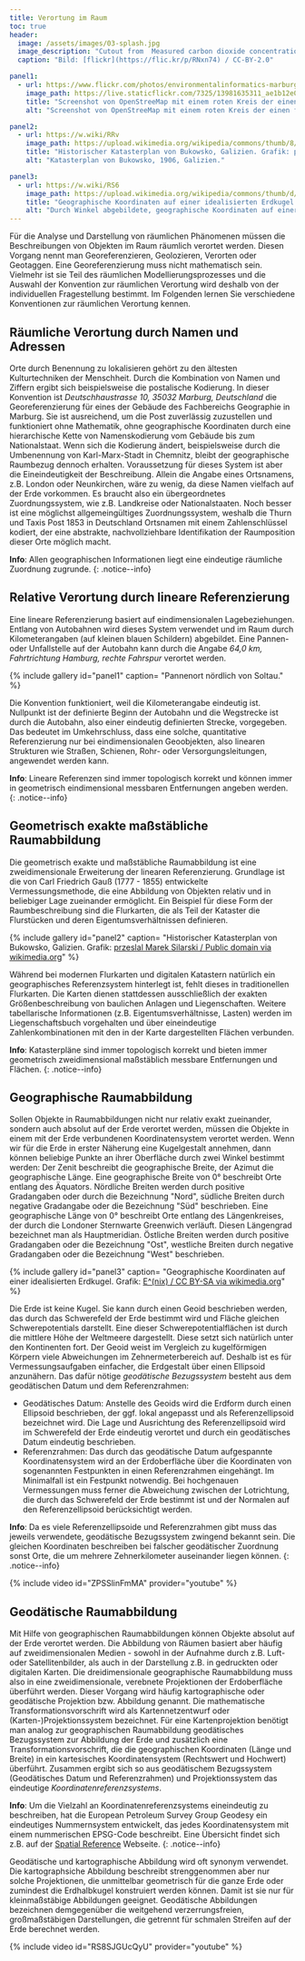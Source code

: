 ```yaml
---
title: Verortung im Raum
toc: true
header:
  image: /assets/images/03-splash.jpg
  image_description: "Cutout from  Measured carbon dioxide concentrations in Vancouver"
  caption: "Bild: [flickr](https://flic.kr/p/RNxn74) / CC-BY-2.0"

panel1:  
  - url: https://www.flickr.com/photos/environmentalinformatics-marburg/13981635311
    image_path: https://live.staticflickr.com/7325/13981635311_ae1b12e0cf_b.jpg
    title: "Screenshot von OpenStreeMap mit einem roten Kreis der einen fiktiven Pannenort auf einer Autobahn identifziert."
    alt: "Screenshot von OpenStreeMap mit einem roten Kreis der einen fiktiven Pannenort auf einer Autobahn identifziert."

panel2:  
  - url: https://w.wiki/RRv
    image_path: https://upload.wikimedia.org/wikipedia/commons/thumb/8/84/Bukowsko_-_mapa_katastralna_%281906%29.jpg/1280px-Bukowsko_-_mapa_katastralna_%281906%29.jpg
    title: "Historischer Katasterplan von Bukowsko, Galizien. Grafik: przeslal Marek Silarski / Public domain via wikimedia.org"
    alt: "Katasterplan von Bukowsko, 1906, Galizien."

panel3:  
  - url: https://w.wiki/RS6
    image_path: https://upload.wikimedia.org/wikipedia/commons/thumb/d/d9/Geographic_coordinates_sphere.svg/487px-Geographic_coordinates_sphere.svg.png
    title: "Geographische Koordinaten auf einer idealisierten Erdkugel. Grafik: E^(nix) / CC BY-SA via wikimedia.org"
    alt: "Durch Winkel abgebildete, geographische Koordinaten auf einer Kugel."
---
```


Für die Analyse und Darstellung von räumlichen Phänomenen müssen die Beschreibungen von Objekten im Raum räumlich verortet werden. Diesen Vorgang nennt man Georeferenzieren, Geolozieren, Verorten oder Geotaggen. Eine Georeferenzierung muss nicht mathematisch sein. Vielmehr ist sie Teil des räumlichen Modellierungsprozesses und die Auswahl der Konvention zur räumlichen Verortung wird deshalb von der individuellen Fragestellung bestimmt. Im Folgenden lernen Sie verschiedene Konventionen zur räumlichen Verortung kennen.


## Räumliche Verortung durch Namen und Adressen

Orte durch Benennung zu lokalisieren gehört zu den ältesten Kulturtechniken der Menschheit. Durch die Kombination von Namen und Ziffern ergibt sich beispielsweise die postalische Kodierung. In dieser Konvention ist *Deutschhaustrasse 10, 35032 Marburg, Deutschland* die Georeferenzierung für eines der Gebäude des Fachbereichs Geographie in Marburg. Sie ist ausreichend, um die Post zuverlässig zuzustellen und funktioniert ohne Mathematik, ohne geographische Koordinaten durch eine hierarchische Kette von Namenskodierung vom Gebäude bis zum Nationalstaat. Wenn sich die Kodierung ändert, beispielsweise durch die Umbenennung von Karl-Marx-Stadt in Chemnitz, bleibt der geographische Raumbezug dennoch erhalten. Voraussetzung für dieses System ist aber die Eineindeutigkeit der Beschreibung. Allein die Angabe eines Ortsnamens, z.B. London oder Neunkirchen, wäre zu wenig, da diese Namen vielfach auf der Erde vorkommen. Es braucht also ein übergeordnetes Zuordnungssystem, wie z.B. Landkreise oder Nationalstaaten. Noch besser ist eine möglichst allgemeingültiges Zuordnungssystem, weshalb die Thurn und Taxis Post 1853 in Deutschland Ortsnamen mit einem Zahlenschlüssel kodiert, der eine abstrakte, nachvollziehbare Identifikation der Raumposition dieser Orte möglich macht.

**Info**: Allen geographischen Informationen liegt eine eindeutige räumliche Zuordnung zugrunde.
{: .notice--info}


## Relative Verortung durch lineare Referenzierung

Eine lineare Referenzierung basiert auf eindimensionalen Lagebeziehungen. Entlang von Autobahnen wird dieses System verwendet und im Raum durch Kilometerangaben (auf kleinen blauen Schildern) abgebildet. Eine Pannen- oder Unfallstelle auf der Autobahn kann durch die Angabe *64,0 km, Fahrtrichtung Hamburg, rechte Fahrspur* verortet werden.

{% include gallery id="panel1"  caption= "Pannenort nördlich von Soltau." %}

Die Konvention funktioniert, weil die Kilometerangabe eindeutig ist. Nullpunkt ist der definierte Beginn der Autobahn und die Wegstrecke ist durch die Autobahn, also einer eindeutig definierten Strecke, vorgegeben. Das bedeutet im Umkehrschluss, dass eine solche, quantitative Referenzierung nur bei eindimensionalen Geoobjekten, also linearen Strukturen wie Straßen, Schienen, Rohr- oder Versorgungsleitungen, angewendet werden kann.

**Info**: Lineare Referenzen sind immer topologisch korrekt und können immer in geometrisch eindimensional messbaren Entfernungen angeben werden.
{: .notice--info}


## Geometrisch exakte maßstäbliche Raumabbildung

Die geometrisch exakte und maßstäbliche Raumabbildung ist eine zweidimensionale Erweiterung der linearen Referenzierung. Grundlage ist die von Carl Friedrich Gauß (1777 - 1855) entwickelte Vermessungsmethode, die eine Abbildung von Objekten relativ und in beliebiger Lage zueinander ermöglicht. Ein Beispiel für diese Form der Raumbeschreibung sind die Flurkarten, die als Teil der Kataster die Flurstücken und deren Eigentumsverhältnissen definieren.

{% include gallery id="panel2"  caption= "Historischer Katasterplan von Bukowsko, Galizien. Grafik: [przeslal Marek Silarski / Public domain via wikimedia.org](https://w.wiki/RRv)" %}

Während bei modernen Flurkarten und digitalen Katastern natürlich ein geographisches Referenzsystem hinterlegt ist, fehlt dieses in traditionellen Flurkarten. Die Karten dienen stattdessen ausschließlich der exakten Größenbeschreibung von baulichen Anlagen und Liegenschaften. Weitere tabellarische Informationen (z.B. Eigentumsverhältnisse, Lasten) werden im Liegenschaftsbuch vorgehalten und über eineindeutige Zahlenkombinationen mit den in der Karte dargestellten Flächen verbunden.

**Info**: Katasterpläne sind immer topologisch korrekt und bieten immer geometrisch zweidimensional maßstäblich messbare Entfernungen und Flächen.
{: .notice--info}


## Geographische Raumabbildung

Sollen Objekte in Raumabbildungen nicht nur relativ exakt zueinander, sondern auch absolut auf der Erde verortet werden, müssen die Objekte in einem mit der Erde verbundenen Koordinatensystem verortet werden. Wenn wir für die Erde in erster Näherung eine Kugelgestalt annehmen, dann können beliebige Punkte an ihrer Oberfläche durch zwei Winkel bestimmt werden: Der Zenit beschreibt die geographische Breite, der Azimut die geographische Länge. Eine geographische Breite von 0° beschreibt Orte entlang des Äquators. Nördliche Breiten werden durch positive Gradangaben oder durch die Bezeichnung "Nord", südliche Breiten durch negative Gradangabe oder die Bezeichnung "Süd" beschrieben. Eine geographische Länge von 0° beschreibt Orte entlang des Längenkreises, der durch die Londoner Sternwarte Greenwich verläuft. Diesen Längengrad bezeichnet man als Hauptmeridian. Östliche Breiten werden durch positive Gradangaben oder die Bezeichnung "Ost", westliche Breiten durch negative Gradangaben oder die Bezeichnung "West" beschrieben.

{% include gallery id="panel3"  caption= "Geographische Koordinaten auf einer idealisierten Erdkugel. Grafik: [E^(nix) / CC BY-SA via wikimedia.org](https://w.wiki/RS6)" %}

Die Erde ist keine Kugel. Sie kann durch einen Geoid beschrieben werden, das durch das Schwerefeld der Erde bestimmt wird und Fläche gleichen Schwerepotentials darstellt. Eine dieser Schwerepotentialflächen ist durch die mittlere Höhe der Weltmeere dargestellt. Diese setzt sich natürlich unter den Kontinenten fort. Der Geoid weist im Vergleich zu kugelförmigen Körpern viele Abweichungen im Zehnermeterbereich auf. Deshalb ist es für Vermessungsaufgaben einfacher, die Erdgestalt über einen Ellipsoid anzunähern. Das dafür nötige *geodätische Bezugssystem* besteht aus dem geodätischen Datum und dem Referenzrahmen:

* Geodätisches Datum: Anstelle des Geoids wird die Erdform durch einen Ellipsoid beschrieben, der ggf. lokal angepasst und als Referenzellipsoid bezeichnet wird. Die Lage und Ausrichtung des Referenzellipsoid wird im Schwerefeld der Erde eindeutig verortet und durch ein geodätisches Datum eindeutig beschrieben.
* Referenzrahmen: Das durch das geodätische Datum aufgespannte Koordinatensystem wird an der Erdoberfläche über die Koordinaten von sogenannten Festpunkten in einen Referenzrahmen eingehängt. Im Minimalfall ist ein Festpunkt notwendig. Bei hochgenauen Vermessungen muss ferner die Abweichung zwischen der Lotrichtung, die durch das Schwerefeld der Erde bestimmt ist und der Normalen auf den Referenzellipsoid berücksichtigt werden.

**Info**: Da es viele Referenzellipsoide und Referenzrahmen gibt muss das jeweils verwendete, geodätische Bezugssystem zwingend bekannt sein. Die gleichen Koordinaten beschreiben bei falscher geodätischer Zuordnung sonst Orte, die um mehrere Zehnerkilometer auseinander liegen können.
{: .notice--info}

{% include video id="ZPSSlinFmMA" provider="youtube" %}


## Geodätische Raumabbildung

Mit Hilfe von geographischen Raumabbildungen können Objekte absolut auf der Erde verortet werden. Die Abbildung von Räumen basiert aber häufig auf zweidimensionalen Medien - sowohl in der Aufnahme durch z.B. Luft- oder Satellitenbilder, als auch in der Darstellung z.B. in gedruckten oder digitalen Karten. Die dreidimensionale geographische Raumabbildung muss also in eine zweidimensionale, verebnete Projektionen der Erdoberfläche überführt werden. Dieser Vorgang wird häufig kartographische oder geodätische Projektion bzw. Abbildung genannt. Die mathematische Transformationsvorschrift wird als Kartennetzentwurf oder (Karten-)Projektionssystem bezeichnet. Für eine Kartenprojektion benötigt man analog zur geographischen Raumabbildung geodätisches Bezugssystem zur Abbildung der Erde und zusätzlich eine Transformationsvorschrift, die die geographischen Koordinaten (Länge und Breite) in ein kartesisches Koordinatensystem (Rechtswert und Hochwert) überführt. Zusammen ergibt sich so aus geodätischem Bezugssystem (Geodätisches Datum und Referenzrahmen) und Projektionssystem das eindeutige *Koordinatenreferenzsystems*.

**Info**: Um die Vielzahl an Koordinatenreferenzsystems eineindeutig zu beschreiben, hat die European Petroleum Survey Group Geodesy ein eindeutiges Nummernsystem entwickelt, das jedes Koordinatensystem mit einem nummerischen EPSG-Code beschreibt. Eine Übersicht findet sich z.B. auf der [Spatial Reference](https://spatialreference.org/) Webseite.
{: .notice--info}

Geodätische und kartographische Abbildung wird oft synonym verwendet. Die kartographsiche Abbildung beschreibt strenggenommen aber nur solche Projektionen, die unmittelbar geometrisch für die ganze Erde oder zumindest die Erdhalbkugel konstruiert werden können. Damit ist sie nur für kleinmaßstäbige Abbildungen geeignet. Geodätische Abbildungen bezeichnen demgegenüber die weitgehend verzerrungsfreien, großmaßstäbigen Darstellungen, die getrennt für schmalen Streifen auf der Erde berechnet werden.

{% include video id="RS8SJGUcQyU" provider="youtube" %}
